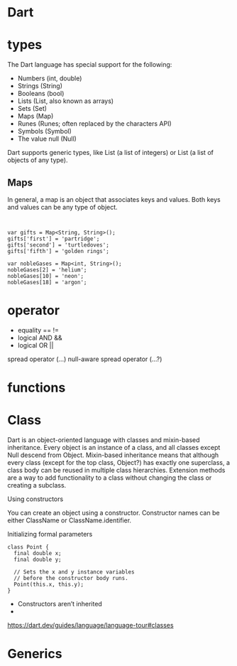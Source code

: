 # Dart



# types

The Dart language has special support for the following:

- Numbers (int, double)
- Strings (String)
- Booleans (bool)
- Lists (List, also known as arrays)
- Sets (Set)
- Maps (Map)
- Runes (Runes; often replaced by the characters API)
- Symbols (Symbol)
- The value null (Null)


Dart supports generic types, like List<int> (a list of integers) or List<Object> (a list of objects of any type).

## Maps

In general, a map is an object that associates keys and values. Both keys and values can be any type of object. 

```


var gifts = Map<String, String>();
gifts['first'] = 'partridge';
gifts['second'] = 'turtledoves';
gifts['fifth'] = 'golden rings';

var nobleGases = Map<int, String>();
nobleGases[2] = 'helium';
nobleGases[10] = 'neon';
nobleGases[18] = 'argon';

```

# operator

- equality 	==    !=   
- logical AND 	&&
- logical OR 	||

spread operator (...)
null-aware spread operator (...?)


# functions

# Class 

Dart is an object-oriented language with classes and mixin-based inheritance. Every object is an instance of a class, and all classes except Null descend from Object. Mixin-based inheritance means that although every class (except for the top class, Object?) has exactly one superclass, a class body can be reused in multiple class hierarchies. Extension methods are a way to add functionality to a class without changing the class or creating a subclass.

Using constructors

You can create an object using a constructor. Constructor names can be either ClassName or ClassName.identifier.

Initializing formal parameters

```
class Point {
  final double x;
  final double y;

  // Sets the x and y instance variables
  // before the constructor body runs.
  Point(this.x, this.y);
}
```
- Constructors aren’t inherited
- 

https://dart.dev/guides/language/language-tour#classes


# Generics
